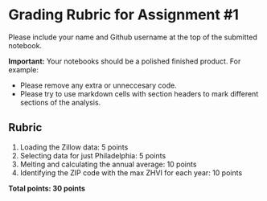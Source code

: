 # Grading Rubric for Assignment #1

Please include your name and Github username at the top of the submitted
notebook.

**Important:** Your notebooks should be a polished finished product. For example:

- Please remove any extra or unneccesary code.
- Please try to use markdown cells with section headers to mark different sections of the analysis.

## Rubric

1. Loading the Zillow data: 5 points
1. Selecting data for just Philadelphia: 5 points
1. Melting and calculating the annual average: 10 points
1. Identifying the ZIP code with the max ZHVI for each year: 10 points

**Total points: 30 points**

